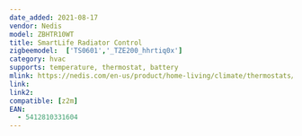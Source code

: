 ```yaml
---
date_added: 2021-08-17
vendor: Nedis
model: ZBHTR10WT  
title: SmartLife Radiator Control
zigbeemodel:  ['TS0601','_TZE200_hhrtiq0x']
category: hvac
supports: temperature, thermostat, battery
mlink: https://nedis.com/en-us/product/home-living/climate/thermostats/550743676/smartlife-radiator-control-zigbee-battery-powered-lcd-display-android-ios
link: 
link2: 
compatible: [z2m]
EAN:
  - 5412810331604
---
```

